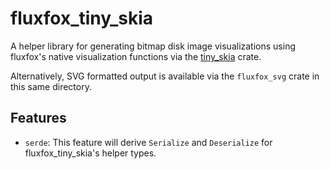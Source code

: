 # fluxfox_tiny_skia

A helper library for generating bitmap disk image visualizations using fluxfox's native visualization functions via
the [tiny_skia](https://crates.io/crates/tiny-skia) crate.

Alternatively, SVG formatted output is available via the `fluxfox_svg` crate in this same directory.

## Features

- `serde`: This feature will derive `Serialize` and `Deserialize` for fluxfox_tiny_skia's helper types.
